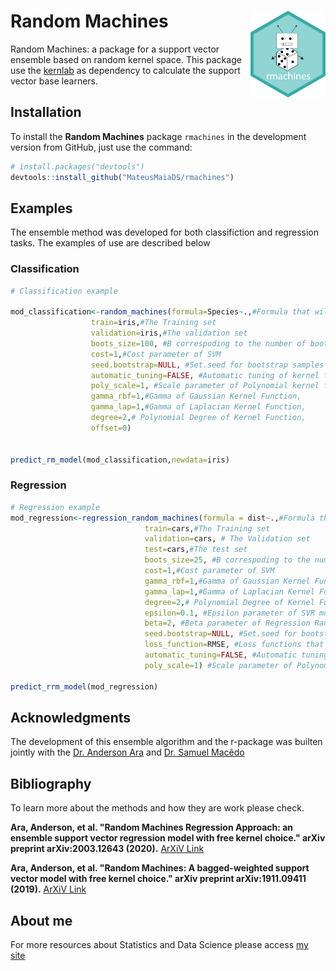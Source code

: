 # Random Machines <img src="rmachines-hex-01.png" width="120" align="right" />
Random Machines: a package for a support vector ensemble based on random kernel space. This package use the [kernlab](https://github.com/cran/kernlab) as dependency to calculate the support vector base learners.


## Installation

To install the **Random Machines** package `rmachines` in the development version from GitHub, just use the command:

```r
# install.packages("devtools")
devtools::install_github("MateusMaiaDS/rmachines")
```

## Examples

The ensemble method was developed for both classifiction and regression tasks. The examples of use are described below

### Classification

```r
# Classification example

mod_classification<-random_machines(formula=Species~.,#Formula that will be used
                  train=iris,#The Training set
                  validation=iris,#The validation set
                  boots_size=100, #B correspoding to the number of bootstrap samples
                  cost=1,#Cost parameter of SVM
                  seed.bootstrap=NULL, #Set.seed for bootstrap samples
                  automatic_tuning=FALSE, #Automatic tuning of kernel function's hyperparameters proposed by kernlab::ksvm
                  poly_scale=1, #Scale parameter of Polynomial kernel function,
                  gamma_rbf=1,#Gamma of Gaussian Kernel Function,
                  gamma_lap=1,#Gamma of Laplacian Kernel Function,
                  degree=2,# Polynomial Degree of Kernel Function,
                  offset=0)


predict_rm_model(mod_classification,newdata=iris)
```


### Regression

```r
# Regression example
mod_regression<-regression_random_machines(formula = dist~.,#Formula that will be used
                              train=cars,#The Training set
                              validation=cars, # The Validation set
                              test=cars,#The test set
                              boots_size=25, #B correspoding to the number of bootstrap samples
                              cost=1,#Cost parameter of SVM
                              gamma_rbf=1,#Gamma of Gaussian Kernel Function
                              gamma_lap=1,#Gamma of Laplacian Kernel Function
                              degree=2,# Polynomial Degree of Kernel Function
                              epsilon=0.1, #Epsilon parameter of SVR model
                              beta=2, #Beta parameter of Regression Random Machines
                              seed.bootstrap=NULL, #Set.seed for bootstrap samples
                              loss_function=RMSE, #Loss functions that will be used the options are: RMSE, hubber, SRMSE, e_sensitive
                              automatic_tuning=FALSE, #Automatic tuning of kernel function's hyperparameters proposed by kernlab::ksvm
                              poly_scale=1) #Scale parameter of Polynomial kernel function.

predict_rrm_model(mod_regression)
```

## Acknowledgments

The development of this ensemble algorithm and the r-package was builten jointly with the [Dr. Anderson Ara](http://www.mwstat.com/andersonara/) and [Dr. Samuel Macêdo](https://samuelmacedo.netlify.com/) 


## Bibliography

To learn more about the methods and how they are work please check.

**Ara, Anderson, et al. "Random Machines Regression Approach: an ensemble support vector regression model with free kernel choice." arXiv preprint arXiv:2003.12643 (2020).** [ArXiV Link](https://arxiv.org/abs/2003.12643)

**Ara, Anderson, et al. "Random Machines: A bagged-weighted support vector model with free kernel choice." arXiv preprint arXiv:1911.09411 (2019).** [ArXiV Link](https://arxiv.org/abs/1911.09411)

## About me

For more resources about Statistics and Data Science please access [my site](https://learningfromdata.netlify.com/)
